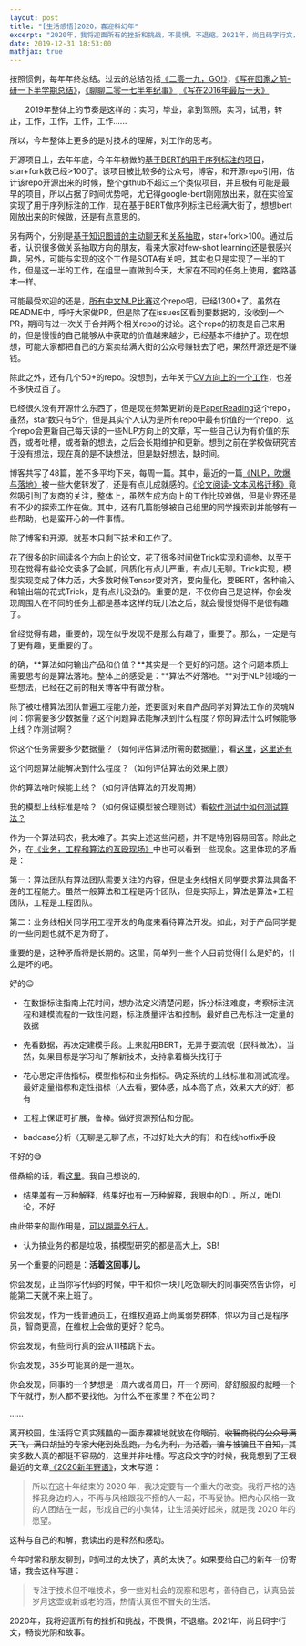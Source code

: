 ```yaml
---
layout: post
title: "[生活感悟]2020，喜迎科幻年"
excerpt: "2020年，我将迎面所有的挫折和挑战，不畏惧，不退缩。2021年，尚且码字行文，畅谈光阴和故事。"
date: 2019-12-31 18:53:00
mathjax: true
---
```


按照惯例，每年年终总结。过去的总结包括[《二零一九，GO!》](https://zhpmatrix.github.io/2018/12/31/summary-2018/)，[《写在回家之前-研一下半学期总结》](https://zhpmatrix.github.io/2017/07/30/semester-summary/)，[《聊聊二零一七半年纪事》](https://zhpmatrix.github.io/2018/01/02/summary-2018/),[《写在2016年最后一天》](https://zhpmatrix.github.io/2016/12/31/summary-2016/)

&#160; &#160; &#160; &#160;2019年整体上的节奏是这样的：实习，毕业，拿到驾照，实习，试用，转正，工作，工作，工作，工作......

所以，今年整体上更多的是对技术的理解，对工作的思考。

开源项目上，去年年底，今年年初做的[基于BERT的用于序列标注的项目](https://github.com/zhpmatrix/bert-sequence-tagging)，star+fork数已经>100了。该项目被比较多的公众号，博客，和开源repo引用，估计该repo开源出来的时候，整个github不超过三个类似项目，并且极有可能是最早的项目，所以占据了时间优势吧，尤记得google-bert刚刚放出来，就在实验室实现了用于序列标注的工作，现在基于BERT做序列标注已经满大街了，想想bert刚放出来的时候做，还是有点意思的。

另有两个，分别是[基于知识图谱的主动聊天](https://github.com/zhpmatrix/lic2019-competition)和[关系抽取](https://github.com/zhpmatrix/BERTem)，star+fork>100。通过后者，认识很多做关系抽取方向的朋友，看来大家对few-shot learning还是很感兴趣，另外，可能与实现的这个工作是SOTA有关吧，其实也只是实现了一半的工作，但是这一半的工作，在组里一直做到今天，大家在不同的任务上使用，套路基本一样。

可能最受欢迎的还是，[所有中文NLP比赛](https://github.com/zhpmatrix/nlp-competitions-list-review)这个repo吧，已经1300+了。虽然在README中，呼吁大家做PR，但是除了在issues区看到要数据的，没收到一个PR，期间有过一次关于合并两个相关repo的讨论。这个repo的初衷是自己来用的，但是慢慢的自己能够从中获取的价值越来越少，已经基本不维护了。现在想想，可能大家都把自己的方案卖给满大街的公众号赚钱去了吧，果然开源还是不赚钱。

除此之外，还有几个50+的repo。没想到，去年关于[CV方向上的一个工作](https://github.com/zhpmatrix/VisDrone2018)，也差不多快过百了。

已经很久没有开源什么东西了，但是现在频繁更新的是[PaperReading](https://github.com/zhpmatrix/PaperReading)这个repo，虽然，star数只有5个，但是其实个人认为是所有repo中最有价值的一个repo，这个repo会更新自己每天读的一些NLP方向上的文章，写一些自己认为有价值的东西，或者吐槽，或者新的想法，之后会长期维护和更新。想到之前在学校做研究苦于没有想法，现在真的是不缺想法，但是缺好想法，缺时间。

博客共写了48篇，差不多平均下来，每周一篇。其中，最近的一篇[《NLP，吹爆与落地》](https://zhpmatrix.github.io/2019/11/02/thoughts-about-nlp-in-industry/)被一些大佬转发了，还是有点儿成就感的。[《论文阅读-文本风格迁移》](https://zhpmatrix.github.io/2019/02/02/style-transfer-notes/)竟然吸引到了友商的关注，整体上，虽然生成方向上的工作比较难做，但是业界还是有不少的探索工作在做。其中，还有几篇能够被自己组里的同学搜索到并能够有一些帮助，也是蛮开心的一件事情。

除了博客和开源，就基本只剩下技术和工作了。

花了很多的时间读各个方向上的论文，花了很多时间做Trick实现和调参，以至于现在觉得有些论文读多了会腻，同质化有点儿严重，有点儿无聊。Trick实现，模型实现变成了体力活，大多数时候Tensor要对齐，要向量化，要BERT，各种输入和输出端的花式Trick，是有点儿没劲的。重要的是，不仅你自己是这样，你会发现周围人在不同的任务上都是基本这样的玩儿法之后，就会慢慢觉得不是很有趣了。

曾经觉得有趣，重要的，现在似乎发现不是那么有趣了，重要了。那么，一定是有了更有趣，更重要的了。

的确，**算法如何输出产品和价值？**其实是一个更好的问题。这个问题本质上需要思考的是算法落地。整体上的感受是：**算法不好落地。**对于NLP领域的一些想法，已经在之前的相关博客中有做分析。

除了被吐槽算法团队普遍工程能力差，还要面对来自产品同学对算法工作的灵魂N问：你需要多少数据量？这个问题算法能解决到什么程度？你的算法什么时候能够上线？咋测试啊？

你这个任务需要多少数据量？（如何评估算法所需的数据量），看[这里](https://lionbridge.ai/articles/how-much-ai-training-data-do-you-need/)，[这里还有](https://machinelearningmastery.com/much-training-data-required-machine-learning/)

这个问题算法能解决到什么程度？（如何评估算法的效果上限）

你的算法啥时候能上线？（如何评估算法的开发周期）

我的模型上线标准是啥？（如何保证模型被合理测试）看[软件测试中如何测试算法？](https://www.zhihu.com/question/21491058)

作为一个算法码农，我太难了。其实上述这些问题，并不是特别容易回答。除此之外，在[《业务，工程和算法的互殴现场》](https://zhpmatrix.github.io/2019/11/30/thoughts-about-working-with-others/)中也可以看到一些现象。这里体现的矛盾是：

第一：算法团队有算法团队需要关注的内容，但是业务线相关同学要求算法具备不差的工程能力。虽然一般算法和工程是两个团队，但是实际上，算法是算法+工程团队，工程是工程团队。

第二：业务线相关同学用工程开发的角度来看待算法开发。如此，对于产品同学提的一些问题也就不足为奇了。

重要的是，这种矛盾将是长期的。这里，简单列一些个人目前觉得什么是好的，什么是坏的吧。

好的😊

+ 在数据标注指南上花时间，想办法定义清楚问题，拆分标注难度，考察标注流程和建模流程的一致性问题，标注质量评估和控制，最好自己先标注一定量的数据

+ 先看数据，再决定建模手段。上来就用BERT，无异于耍流氓（民科做法）。当然，如果目标是学习和了解新技术，支持拿着榔头找钉子

+ 花心思定评估指标，模型指标和业务指标。确定系统的上线标准和测试流程。最好定量指标和定性指标（人去看，要体感，成本高了点，效果大大的好）都有

+ 工程上保证可扩展，鲁棒。做好资源预估和分配。

+ badcase分析（无聊是无聊了点，不过好处大大的有）和在线hotfix手段

不好的😅

借桑榆的话，看[这里](https://www.zhihu.com/question/347545092/answer/935386539)。我自己想说的，

+ 结果差有一万种解释，结果好也有一万种解释，我眼中的DL。所以，唯DL论，不好

由此带来的副作用是，[可以糊弄外行人](https://zhuanlan.zhihu.com/p/99972126)。

+ 认为搞业务的都是垃圾，搞模型研究的都是高大上，SB!

另一个重要的问题是：**活着这回事儿。**

你会发现，正当你写代码的时候，中午和你一块儿吃饭聊天的同事突然告诉你，可能第二天就不来上班了。

你会发现，作为一线普通员工，在维权道路上尚属弱势群体，你以为自己是程序员，智商更高，在维权上会做的更好？鸵鸟。

你会发现，有些同行真的会从11楼跳下去。

你会发现，35岁可能真的是一道坎。

你会发现，同事的一个梦想是：周六或者周日，开一个房间，舒舒服服的就睡一个下午就行，别人都不要找他。为什么不在家里？不在公司？

......

离开校园，生活将它真实残酷的一面赤裸裸地就放在你眼前。~~收智商税的公众号满天飞，满口胡扯的专家大佬到处乱跑，为名为利，为活着，骗与被骗且不自知，~~其实多数人真的都挺不容易的，这里并非吐槽。写这段文字的时候，我竟想到了王垠最近的文章[《2020新年寄语》](http://www.yinwang.org/blog-cn/2019/12/31/2020-new-year)，文末写道：

> 所以在这十年结束的 2020 年，我决定要有一个重大的改变。我将严格的选择我身边的人，不再与风格跟我不搭的人一起，不再妥协。把内心风格一致的人团结在一起，形成自己的小集体，让生活美好起来，就是我 2020 年的愿望。

这种与自己的和解，我读出的是释然和感动。

今年时常和朋友聊到，时间过的太快了，真的太快了。如果要给自己的新年一份寄语，我会这样写道：

> 专注于技术但不唯技术，多一些对社会的观察和思考，善待自己，认真品尝岁月这壶或新或老的酒，热情认真但不冒失的生活。

2020年，我将迎面所有的挫折和挑战，不畏惧，不退缩。2021年，尚且码字行文，畅谈光阴和故事。
